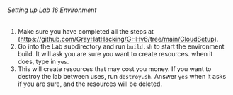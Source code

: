 ###### Setting up Lab 16 Environment
1. Make sure you have completed all the steps at (https://github.com/GrayHatHacking/GHHv6/tree/main/CloudSetup).
2. Go into the Lab subdirectory and run `build.sh` to start the environment build. It will ask you are sure you want to create resources.
when it does, type in `yes`. <BR>
3. This will create resources that may cost you money. If you want to destroy the lab between uses, 
run `destroy.sh`. Answer `yes` when it asks if you are sure, and the resources will be deleted.
   
